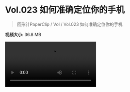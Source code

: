# Vol.023 如何准确定位你的手机

> 回形针PaperClip / Vol / Vol.023 如何准确定位你的手机

**视频大小**: 36.8 MB

<div class="video"><video src="https://file.hsyhx.top/video/PaperClip/Vol/023.mp4" controls preload>🤔 您的浏览器不支持 video 标签</video></div>